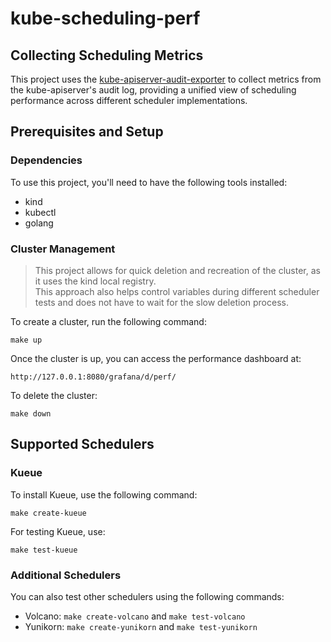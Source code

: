 # kube-scheduling-perf

## Collecting Scheduling Metrics

This project uses the [kube-apiserver-audit-exporter](https://github.com/wzshiming/kube-apiserver-audit-exporter) to collect metrics from the kube-apiserver's audit log, providing a unified view of scheduling performance across different scheduler implementations.

## Prerequisites and Setup

### Dependencies

To use this project, you'll need to have the following tools installed:

- kind
- kubectl
- golang

### Cluster Management

> This project allows for quick deletion and recreation of the cluster, as it uses the kind local registry.  
> This approach also helps control variables during different scheduler tests and does not have to wait for the slow deletion process.  

To create a cluster, run the following command:

`make up`

Once the cluster is up, you can access the performance dashboard at:

`http://127.0.0.1:8080/grafana/d/perf/`

To delete the cluster:

`make down`

## Supported Schedulers

### Kueue

To install Kueue, use the following command:

`make create-kueue`

For testing Kueue, use:

`make test-kueue`

### Additional Schedulers

You can also test other schedulers using the following commands:

- Volcano: `make create-volcano` and `make test-volcano`
- Yunikorn: `make create-yunikorn` and `make test-yunikorn`
